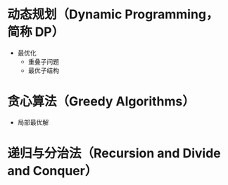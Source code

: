 # 动态规划（Dynamic Programming，简称 DP）

- 最优化
  - 重叠子问题
  - 最优子结构

# 贪心算法（Greedy Algorithms）

- 局部最优解

# 递归与分治法（Recursion and Divide and Conquer）
